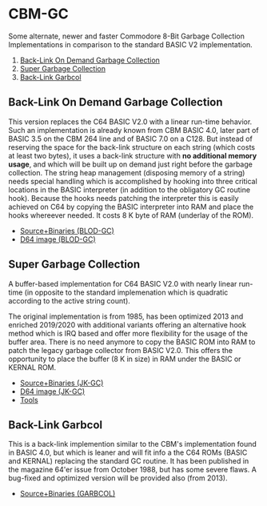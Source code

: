 # CBM-GC

Some alternate, newer and faster Commodore 8-Bit Garbage Collection Implementations in comparison to the standard BASIC V2 implementation.

1. [Back-Link On Demand Garbage Collection](#back-link-on-demand-garbage-collection)
2. [Super Garbage Collection](#super-garbage-collection)
3. [Back-Link Garbcol](#back-link-garbcol)


## Back-Link On Demand Garbage Collection

This version replaces the C64 BASIC V2.0 with a linear run-time behavior. Such an implementation is already known from CBM BASIC 4.0, later part of BASIC 3.5 on the CBM 264 line and of BASIC 7.0 on a C128. But instead of reserving the space for the back-link structure on each string (which costs at least two bytes), it uses a back-link structure with **no additional memory usage**, and which will be built up on demand just right before the garbage collection. The string heap management (disposing memory of a string) needs special handling which is accomplished by hooking into three critical locations in the BASIC interpreter (in addition to the obligatory GC routine hook).
Because the hooks needs patching the interpreter this is easily achieved on C64 by copying the BASIC interpreter into RAM and place the hooks whereever needed. It costs 8 K byte of RAM (underlay of the ROM).

* [Source+Binaries (BLOD-GC)](src/BLOD-GC)
* [D64 image (BLOD-GC)](images/blodgc-2021-distrib.d64)


## Super Garbage Collection

A buffer-based implementation for C64 BASIC V2.0 with nearly linear run-time (in opposite to the standard implemenation which is quadratic according to the active string count).

The original implementation is from 1985, has been optimized 2013 and enriched 2019/2020 with additional variants offering an alternative hook method which is IRQ based and offer more flexibility for the usage of the buffer area. There is no need anymore to copy the BASIC ROM into RAM to patch the legacy garbage collector from BASIC V2.0. This offers the opportunity to place the buffer (8 K in size) in RAM under the BASIC or KERNAL ROM.

* [Source+Binaries (JK-GC)](src/JK-GC)
* [D64 image (JK-GC)](images/supergc-2020-distrib.d64)
* [Tools](tools)

## Back-Link Garbcol

This is a back-link implemention similar to the CBM's implementation found in BASIC 4.0, but which is leaner and will fit info a the C64 ROMs (BASIC and KERNAL) replacing the standard GC routine. It has been published in the magazine 64'er issue from October 1988, but has some severe flaws. A bug-fixed and optimized version will be provided also (from 2013).

* [Source+Binaries (GARBCOL)](src/GARBCOL)
